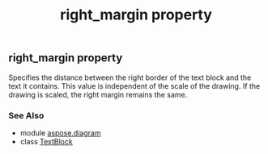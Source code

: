 ﻿---
title: right_margin property
second_title: Aspose.Diagram for Python via .NET API References
description: 
type: docs
weight: 70
url: /python-net/aspose.diagram/textblock/right_margin/
is_root: false
---

## right_margin property


Specifies the distance between the right border of the text block and the text it contains. This value is independent of the scale of the drawing. If the drawing is scaled, the right margin remains the same.

### See Also
* module [aspose.diagram](../../)
* class [TextBlock](/diagram/python-net/aspose.diagram/textblock)
